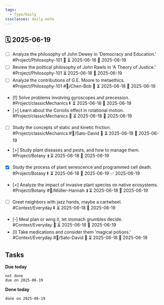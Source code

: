 ```yaml
---
tags:
  - Type/Daily
cssclasses: daily-note
---
```


## 🗓️ 2025-06-19

- [ ] Analyze the philosophy of John Dewey in 'Democracy and Education.' #Project/Philosophy-101 🔽 ⏳ 2025-06-18 📅 2025-06-19
- [ ] Review the political philosophy of John Rawls in 'A Theory of Justice.' #Project/Philosophy-101 ⏳ 2025-06-18 📅 2025-06-19
- [ ] Analyze the contributions of G.E. Moore to metaethics. #Project/Philosophy-101 #👤/Chen-Bob 🔽 ⏳ 2025-06-18 📅 2025-06-19
- [f] Solve problems involving gyroscopes and precession. #Project/classicMechanics ⏬ ⏳ 2025-06-18 📅 2025-06-19
- [>] Learn about the Coriolis effect in rotational motion. #Project/classicMechanics 🔼 ⏳ 2025-06-18 📅 2025-06-19
- [ ] Study the concepts of static and kinetic friction. #Project/classicMechanics #👤/Sato-David 🔺 ⏳ 2025-06-18 📅 2025-06-19
- [>] Study plant diseases and pests, and how to manage them. #Project/Botany ⏫ ⏳ 2025-06-18 📅 2025-06-19
- [x] Study the process of plant senescence and programmed cell death. #Project/Botany ⏬ ⏳ 2025-06-18 📅 2025-06-19 ✅ 2025-06-19
- [<] Analyze the impact of invasive plant species on native ecosystems. #Project/Botany #👤/Müller-Hannah ⏫ ⏳ 2025-06-18 📅 2025-06-19
- [ ] Greet neighbors with jazz hands, maybe a cartwheel. #Context/Everyday ⏬ ⏳ 2025-06-18 📅 2025-06-19
- [-] Meal plan or wing it, let stomach grumbles decide. #Context/Everyday 🔽 ⏳ 2025-06-18 📅 2025-06-19
- [I] Take medications and consider them 'magical potions.' #Context/Everyday #👤/Sato-David 🔼 ⏳ 2025-06-18 📅 2025-06-19

## Tasks

**Due today**

```tasks
not done
due on 2025-06-19
```

**Done today**

```tasks
done on 2025-06-19
```
            